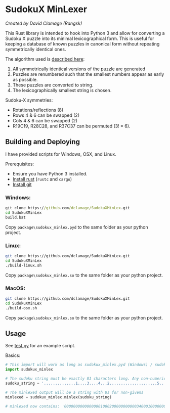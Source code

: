 # SudokuX MinLexer

*Created by David Clamage (Rangsk)*

This Rust library is intended to hook into Python 3 and allow for converting a Sudoku X puzzle into its minimal lexicographical form. This is useful for keeping a database of known puzzles in canonical form without repeating symmetrically identical ones.

The algorithm used is [described here](http://www.sudocue.net/minx.php):  
1. All symmetrically identical versions of the puzzle are generated
2. Puzzles are renumbered such that the smallest numbers appear as early as possible.
3. These puzzles are converted to string.
4. The lexicographically smallest string is chosen.

Sudoku-X symmetries:   
 - Rotations/reflections (8)
 - Rows 4 & 6 can be swapped (2)
 - Cols 4 & 6 can be swapped (2)
 - R19C19, R28C28, and R37C37 can be permuted (3! = 6).

## Building and Deploying

I have provided scripts for Windows, OSX, and Linux.

Prerequisites:
 - Ensure you have Python 3 installed.
 - [Install rust](https://doc.rust-lang.org/cargo/getting-started/installation.html) (`rustc` and `cargo`)
 - [Install git](https://www.atlassian.com/git/tutorials/install-git)

### Windows: 

```cmd
git clone https://github.com/dclamage/SudokuXMinLex.git
cd SudokuXMinLex
build.bat
```

Copy `package\sudokux_minlex.pyd` to the same folder as your python project.

### Linux:

```sh
git clone https://github.com/dclamage/SudokuXMinLex.git
cd SudokuXMinLex
./build-linux.sh
```

Copy `package\sudokux_minlex.so` to the same folder as your python project.


### MacOS:

```sh
git clone https://github.com/dclamage/SudokuXMinLex.git
cd SudokuXMinLex
./build-osx.sh
```


Copy `package\sudokux_minlex.so` to the same folder as your python project.

## Usage

See [test.py](package/test.py) for an example script.

Basics:

```py
# This import will work as long as sudokux_minlex.pyd (Windows) / sudokux_minlex.so (OSX/Linux) are in the same folder as the script.
import sudokux_minlex

# The sudoku string must be exactly 81 characters long. Any non-numerical digit is treated as a non-given.
sudoku_string = '..............1....3....4...2.....................5......34....1.6....7....8.....'

# The minlexed output will be a string with 0s for non-givens
minlexed = sudokux_minlex.minlex(sudoku_string)

# minlexed now contains: '000000000000000010002000000000003400010000000560000000000700060008000000004000000'

```
